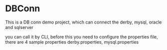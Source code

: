 DBConn
======

This is a DB conn demo project, which can connect the derby, mysql, oracle and sqlserver

you can call it by CLI, before this you need to configure the properties file, there are 4 sample properties
derby.properties, mysql.properties

